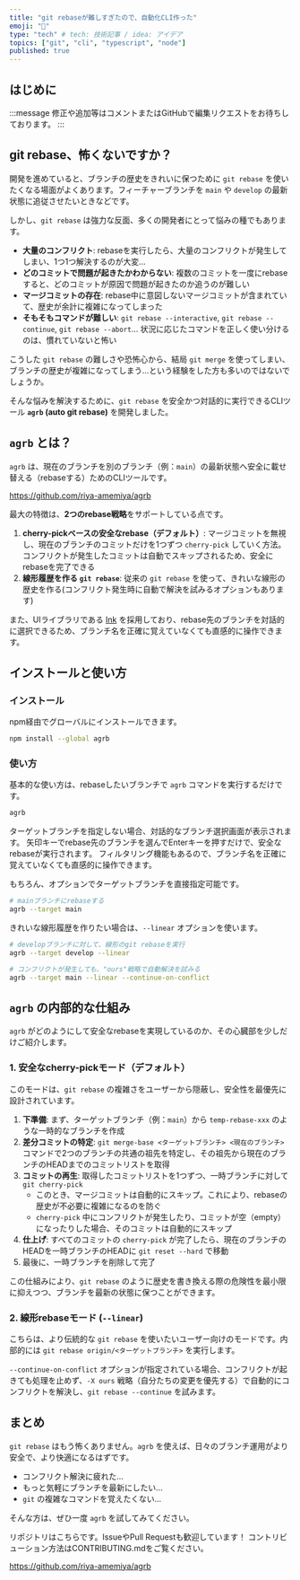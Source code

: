 ```yaml
---
title: "git rebaseが難しすぎたので、自動化CLI作った"
emoji: "🔨"
type: "tech" # tech: 技術記事 / idea: アイデア
topics: ["git", "cli", "typescript", "node"]
published: true
---
```


## はじめに

:::message
修正や追加等はコメントまたはGitHubで編集リクエストをお待ちしております。
:::

## git rebase、怖くないですか？

開発を進めていると、ブランチの歴史をきれいに保つために `git rebase` を使いたくなる場面がよくあります。フィーチャーブランチを `main` や `develop` の最新状態に追従させたいときなどです。

しかし、`git rebase` は強力な反面、多くの開発者にとって悩みの種でもあります。

- **大量のコンフリクト**: rebaseを実行したら、大量のコンフリクトが発生してしまい、1つ1つ解決するのが大変...
- **どのコミットで問題が起きたかわからない**: 複数のコミットを一度にrebaseすると、どのコミットが原因で問題が起きたのか追うのが難しい
- **マージコミットの存在**: rebase中に意図しないマージコミットが含まれていて、歴史が余計に複雑になってしまった
- **そもそもコマンドが難しい**: `git rebase --interactive`, `git rebase --continue`, `git rebase --abort`... 状況に応じたコマンドを正しく使い分けるのは、慣れていないと怖い

こうした `git rebase` の難しさや恐怖心から、結局 `git merge` を使ってしまい、ブランチの歴史が複雑になってしまう...という経験をした方も多いのではないでしょうか。

そんな悩みを解決するために、`git rebase` を安全かつ対話的に実行できるCLIツール **`agrb` (auto git rebase)** を開発しました。

## `agrb` とは？

`agrb` は、現在のブランチを別のブランチ（例：`main`）の最新状態へ安全に載せ替える（rebaseする）ためのCLIツールです。

<https://github.com/riya-amemiya/agrb>

最大の特徴は、**2つのrebase戦略**をサポートしている点です。

1. **cherry-pickベースの安全なrebase（デフォルト）**: マージコミットを無視し、現在のブランチのコミットだけを1つずつ `cherry-pick` していく方法。コンフリクトが発生したコミットは自動でスキップされるため、安全にrebaseを完了できる
2. **線形履歴を作る `git rebase`**: 従来の `git rebase` を使って、きれいな線形の歴史を作る(コンフリクト発生時に自動で解決を試みるオプションもあります)

また、UIライブラリである [Ink](https://github.com/vadimdemedes/ink) を採用しており、rebase先のブランチを対話的に選択できるため、ブランチ名を正確に覚えていなくても直感的に操作できます。

## インストールと使い方

### インストール

npm経由でグローバルにインストールできます。

```bash
npm install --global agrb
```

### 使い方

基本的な使い方は、rebaseしたいブランチで `agrb` コマンドを実行するだけです。

```bash
agrb
```

ターゲットブランチを指定しない場合、対話的なブランチ選択画面が表示されます。
矢印キーでrebase先のブランチを選んでEnterキーを押すだけで、安全なrebaseが実行されます。
フィルタリング機能もあるので、ブランチ名を正確に覚えていなくても直感的に操作できます。

もちろん、オプションでターゲットブランチを直接指定可能です。

```bash
# mainブランチにrebaseする
agrb --target main
```

きれいな線形履歴を作りたい場合は、`--linear` オプションを使います。

```bash
# developブランチに対して、線形のgit rebaseを実行
agrb --target develop --linear

# コンフリクトが発生しても、"ours"戦略で自動解決を試みる
agrb --target main --linear --continue-on-conflict
```

## `agrb` の内部的な仕組み

`agrb` がどのようにして安全なrebaseを実現しているのか、その心臓部を少しだけご紹介します。

### 1. 安全なcherry-pickモード（デフォルト）

このモードは、`git rebase` の複雑さをユーザーから隠蔽し、安全性を最優先に設計されています。

1. **下準備**: まず、ターゲットブランチ（例：`main`）から `temp-rebase-xxx` のような一時的なブランチを作成
2. **差分コミットの特定**: `git merge-base <ターゲットブランチ> <現在のブランチ>` コマンドで2つのブランチの共通の祖先を特定し、その祖先から現在のブランチのHEADまでのコミットリストを取得
3. **コミットの再生**: 取得したコミットリストを1つずつ、一時ブランチに対して `git cherry-pick`
    - このとき、マージコミットは自動的にスキップ。これにより、rebaseの歴史が不必要に複雑になるのを防ぐ
    - `cherry-pick` 中にコンフリクトが発生したり、コミットが空（empty）になったりした場合、そのコミットは自動的にスキップ
4. **仕上げ**: すべてのコミットの `cherry-pick` が完了したら、現在のブランチのHEADを一時ブランチのHEADに `git reset --hard` で移動
5. 最後に、一時ブランチを削除して完了

この仕組みにより、`git rebase` のように歴史を書き換える際の危険性を最小限に抑えつつ、ブランチを最新の状態に保つことができます。

### 2. 線形rebaseモード (`--linear`)

こちらは、より伝統的な `git rebase` を使いたいユーザー向けのモードです。内部的には `git rebase origin/<ターゲットブランチ>` を実行します。

`--continue-on-conflict` オプションが指定されている場合、コンフリクトが起きても処理を止めず、`-X ours` 戦略（自分たちの変更を優先する）で自動的にコンフリクトを解決し、`git rebase --continue` を試みます。

## まとめ

`git rebase` はもう怖くありません。`agrb` を使えば、日々のブランチ運用がより安全で、より快適になるはずです。

- コンフリクト解決に疲れた...
- もっと気軽にブランチを最新にしたい...
- `git` の複雑なコマンドを覚えたくない...

そんな方は、ぜひ一度 `agrb` を試してみてください。

リポジトリはこちらです。IssueやPull Requestも歓迎しています！
コントリビューション方法はCONTRIBUTING.mdをご覧ください。

<https://github.com/riya-amemiya/agrb>
